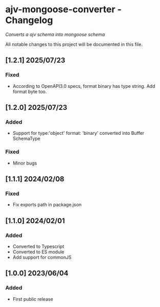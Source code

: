 # ajv-mongoose-converter - Changelog

_Converts a ajv schema into mongoose schema_

All notable changes to this project will be documented in this file.

## [1.2.1] 2025/07/23

### Fixed

- According to OpenAPI3.0 specs, format binary has type string. Add format byte too.

## [1.2.0] 2025/07/23

### Added

- Support for type:'object' format: 'binary' converted into Buffer SchemaType

### Fixed

- Minor bugs

## [1.1.1] 2024/02/08

### Fixed

- Fix exports path in package.json

## [1.1.0] 2024/02/01

### Added

- Converted to Typescript
- Converted to ES module
- Add support for commonJS

## [1.0.0] 2023/06/04

### Added

- First public release

